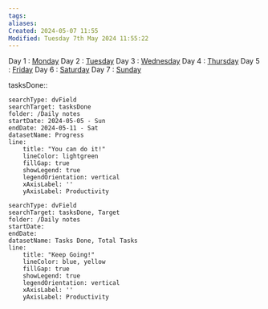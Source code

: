 ```yaml
---
tags: 
aliases: 
Created: 2024-05-07 11:55
Modified: Tuesday 7th May 2024 11:55:22
---
```


Day 1 :                [Monday](<Daily notes/2024-05-06 - Mon>)
Day 2 :                [Tuesday](<Daily notes/2024-05-07 - Tue>)
Day 3 :                [Wednesday](<Daily notes/2024-05-08 - Wed>)
Day 4 :                [Thursday](<Daily notes/2024-05-09 - Thu>)
Day 5 :                [Friday](<Daily notes/2024-05-10 - Fri>)
Day 6 :                [Saturday](<Daily notes/2024-05-11 - Sat>)
Day 7 :                [Sunday](<Daily notes/2024-05-12 - Sun>)

tasksDone:: 

```tracker
searchType: dvField
searchTarget: tasksDone
folder: /Daily notes 
startDate: 2024-05-05 - Sun
endDate: 2024-05-11 - Sat
datasetName: Progress
line:
    title: "You can do it!"
    lineColor: lightgreen
    fillGap: true
    showLegend: true
    legendOrientation: vertical
    xAxisLabel: ''
    yAxisLabel: Productivity
```


```tracker
searchType: dvField
searchTarget: tasksDone, Target
folder: /Daily notes 
startDate:
endDate:
datasetName: Tasks Done, Total Tasks
line:
    title: "Keep Going!"
    lineColor: blue, yellow
    fillGap: true
    showLegend: true
    legendOrientation: vertical
    xAxisLabel: ''
    yAxisLabel: Productivity
```
